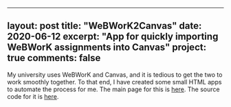 
---
layout: post
title:  "WeBWorK2Canvas"
date:   2020-06-12
excerpt: "App for quickly importing WeBWorK assignments into Canvas"
project: true
comments: false
---

My university uses WeBWorK and Canvas, and it is tedious to get the two to work smoothly together. To that end, I have created some small HTML apps to automate the process for me.
The main page for this is [here](https://jaywhite2357.github.io/WeBWorK2Canvas/). The source code for it is [here](https://github.com/JayWhite2357/WeBWorK2Canvas/).
